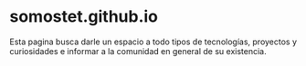 # somostet.github.io
Esta pagina busca darle un espacio a todo tipos de tecnologías, proyectos y curiosidades e informar a la comunidad en general de su existencia.
